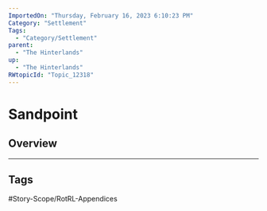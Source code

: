 ```yaml
---
ImportedOn: "Thursday, February 16, 2023 6:10:23 PM"
Category: "Settlement"
Tags:
  - "Category/Settlement"
parent:
  - "The Hinterlands"
up:
  - "The Hinterlands"
RWtopicId: "Topic_12318"
---
```

# Sandpoint
## Overview

---
## Tags
#Story-Scope/RotRL-Appendices

